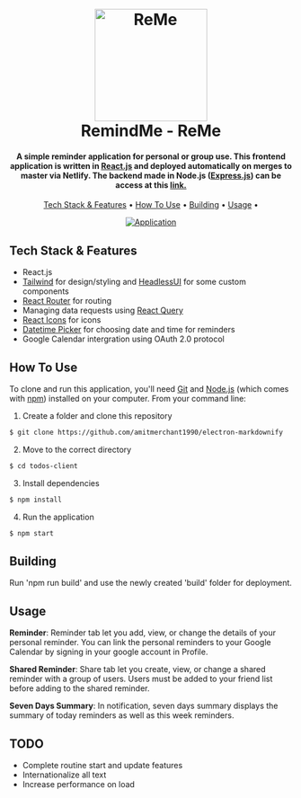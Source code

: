 
<h1 align="center">
  <br>
  <a href="http://remeapp.netlify.app"><img src="https://user-images.githubusercontent.com/70352144/191369786-648bd405-70c2-47ca-bc43-529ae7bb7b62.png" alt="ReMe" width="200"></a>
  <br>
  RemindMe - ReMe
  <br>
</h1>

<h4 align="center">A simple reminder application for personal or group use. This frontend application is written in <a href="https://reactjs.org/">React.js</a> and deployed automatically on merges to master via Netlify. The backend made in Node.js (<a href="https://expressjs.com/">Express.js</a>) can be access at this <a href="https://github.com/tienviet10/todos-server">link.</a></h4>

<p align="center">
  <a href="#key-features">Tech Stack & Features</a> •
  <a href="#how-to-use">How To Use</a> •
  <a href="#building">Building</a> •
  <a href="#usage">Usage</a> •
</p>

<div align="center">
  <a href=""><img src="https://user-images.githubusercontent.com/70352144/191378535-68036f59-8a9a-4d27-b4a0-165614571996.gif" alt="Application" ></a>
</div>

## Tech Stack & Features

* React.js
* [Tailwind](https://tailwindcss.com/) for design/styling and [HeadlessUI](https://headlessui.com) for some custom components
* [React Router](https://reactrouter.com/) for routing
* Managing data requests using [React Query](https://react-query-v3.tanstack.com)
* [React Icons](https://react-icons.github.io/react-icons/) for icons
* [Datetime Picker](https://github.com/wojtekmaj/react-datetime-picker#readme) for choosing date and time for reminders
* Google Calendar intergration using OAuth 2.0 protocol

## How To Use

To clone and run this application, you'll need [Git](https://git-scm.com) and [Node.js](https://nodejs.org/en/download/) (which comes with [npm](http://npmjs.com)) installed on your computer. From your command line:

1. Create a folder and clone this repository

```sh
$ git clone https://github.com/amitmerchant1990/electron-markdownify
```

2. Move to the correct directory

```sh
$ cd todos-client
```

3. Install dependencies

```sh
$ npm install
```

4. Run the application

```sh
$ npm start
```

## Building

Run 'npm run build' and use the newly created 'build' folder for deployment.

## Usage

**Reminder**: Reminder tab let you add, view, or change the details of your personal reminder. You can link the personal reminders to your Google Calendar by signing in your google account in Profile. 

**Shared Reminder**: Share tab let you create, view, or change a shared reminder with a group of users. Users must be added to your friend list before adding to the shared reminder.

**Seven Days Summary**: In notification, seven days summary displays the summary of today reminders as well as this week reminders.


## TODO

* Complete routine start and update features
* Internationalize all text
* Increase performance on load
